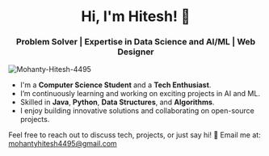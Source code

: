 <h1 align="center">Hi, I'm Hitesh! 👋</h1>
<h3 align="center"> Problem Solver | Expertise in Data Science and AI/ML |  Web Designer</h3>

<p align="left"> <img src="https://komarev.com/ghpvc/?username=Mohanty-Hitesh-4495&label=Profile%20views&color=0e75b6&style=flat" alt="Mohanty-Hitesh-4495" /> </p>

- I'm a **Computer Science Student** and a **Tech Enthusiast**.
- I’m continuously learning and working on exciting projects in AI and ML.
- Skilled in **Java**, **Python**, **Data Structures**, and **Algorithms**.
- I enjoy building innovative solutions and collaborating on open-source projects.

Feel free to reach out to discuss tech, projects, or just say hi! 
📧 Email me at: [mohantyhitesh4495@gmail.com](mailto:mohantyhitesh4495@gmail.com)

